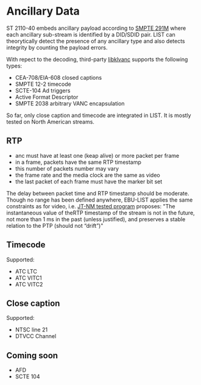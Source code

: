 # Ancillary Data

ST 2110-40 embeds ancillary payload according to [SMPTE 291M](https://tools.ietf.org/html/rfc8331)
where each ancillary sub-stream is identified by a DID/SDID pair. LIST
can theorytically detect the presence of any ancillary type and also
detects integrity by counting the payload errors.

With repect to the decoding, third-party [libklvanc](https://github.com/stoth68000/libklvanc)
supports the following types:

 * CEA-708/EIA-608 closed captions
 * SMPTE 12-2 timecode
 * SCTE-104 Ad triggers
 * Active Format Descriptor
 * SMPTE 2038 arbitrary VANC encapsulation

So far, only close caption and timecode are integrated in LIST.
It is mostly tested on North American streams.

## RTP

 * anc must have at least one (keap alive) or more packet per frame
 * in a frame, packets have the same RTP timestamp
 * this number of packets number may vary
 * the frame rate and the media clock are the same as video
 * the last packet of each frame must have the marker bit set

The delay between packet time and RTP timestamp should be moderate.
Though no range has been defined anywhere, EBU-LIST applies the same
constraints as for video, i.e. [JT-NM tested program](http://jt-nm.org/documents/JT-NM_Tested_Catalog_ST2110_Full-Online-2019-09-10.pdf)
proposes: "The instantaneous value of theRTP timestamp of the stream is
not in the future, not more than 1 ms in the past (unless justified),
and preserves a stable relation to the PTP (should not “drift”)"

## Timecode

Supported:

 * ATC LTC
 * ATC VITC1
 * ATC VITC2

## Close caption

Supported:

 * NTSC line 21
 * DTVCC Channel

## Coming soon

* AFD
* SCTE 104
